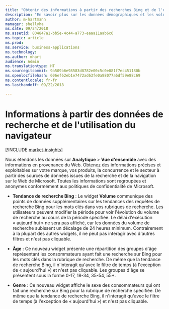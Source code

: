 ```yaml
---
title: "Obtenir des informations à partir des recherches Bing et de l'utilisation du navigateur"
description: "En savoir plus sur les données démographiques et les volumes de recherche associés à vos recherches."
author: m-hartmann
manager: shellyha
ms.date: 09/24/2018
ms.assetid: 804847a1-bb5e-4c44-a773-eaaa11aab6c6
ms.topic: article
ms.prod: 
ms.service: business-applications
ms.technology: 
ms.author: mhart
audience: Admin
ms.translationtype: HT
ms.sourcegitcommit: 9a509b6e98583d8782e00c5c0e081f7ec451180b
ms.openlocfilehash: 606ef62eb1e7472ad63fe0a88077a6df59e88c69
ms.contentlocale: fr-fr
ms.lasthandoff: 09/22/2018

---
```


# <a name="insights-from-search-data-and-browser-usage"></a>Informations à partir des données de recherche et de l'utilisation du navigateur

[!INCLUDE [market-insights](../includes/market-insights.md)]

Nous étendons les données sur **Analytique** > **Vue d'ensemble** avec des informations en provenance du Web. Obtenez des informations précises et exploitables sur votre marque, vos produits, la concurrence et le secteur à partir des sources de données issues de la recherche et de la navigation sur le Web de Microsoft. Toutes les informations sont regroupées et anonymes conformément aux politiques de confidentialité de Microsoft.

- **Tendance de recherche Bing** : Le widget **Volume** communique des points de données supplémentaires sur les tendances des requêtes de recherche Bing pour les mots clés dans vos rubriques de recherche. Les utilisateurs peuvent modifier la période pour voir l'évolution du volume de recherche au cours de la période spécifiée. Le délai d'exécution « aujourd'hui » ne sera pas affiché, car les données du volume de recherche subissent un décalage de 24 heures minimum. Contrairement à la plupart des autres widgets, il ne peut pas interagir avec d'autres filtres et n'est pas cliquable.

- **Âge** : Ce nouveau widget présente une répartition des groupes d'âge représentant les consommateurs ayant fait une recherche sur Bing pour les mots clés dans la rubrique de recherche. De même que la tendance de recherche Bing, il n'interagit qu'avec le filtre de temps (à l'exception de « aujourd'hui ») et n'est pas cliquable. Les groupes d'âge se présentent sous la forme 0-17, 18-34, 35-54, 55+. 

- **Genre** : Ce nouveau widget affiche le sexe des consommateurs qui ont fait une recherche sur Bing pour la rubrique de recherche spécifiée. De même que la tendance de recherche Bing, il n'interagit qu'avec le filtre de temps (à l'exception de « aujourd'hui ») et n'est pas cliquable.
